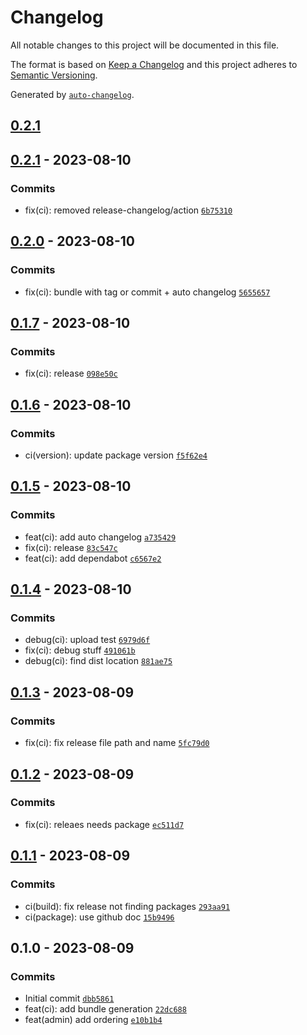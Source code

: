 # Changelog

All notable changes to this project will be documented in this file.

The format is based on [Keep a Changelog](https://keepachangelog.com/en/1.0.0/)
and this project adheres to [Semantic Versioning](https://semver.org/spec/v2.0.0.html).

Generated by [`auto-changelog`](https://github.com/CookPete/auto-changelog).

## [0.2.1](https://github.com/elzinko/elementor-media-validation-plugin/compare/0.2.1...0.2.1)

## [0.2.1](https://github.com/elzinko/elementor-media-validation-plugin/compare/0.2.0...0.2.1) - 2023-08-10

### Commits

- fix(ci): removed  release-changelog/action [`6b75310`](https://github.com/elzinko/elementor-media-validation-plugin/commit/6b75310c635f38d0d7119599545fc8d84c9ed781)

## [0.2.0](https://github.com/elzinko/elementor-media-validation-plugin/compare/0.1.7...0.2.0) - 2023-08-10

### Commits

- fix(ci): bundle with tag or commit + auto changelog [`5655657`](https://github.com/elzinko/elementor-media-validation-plugin/commit/56556574f34d47fffc15c669835b4760259b09c9)

## [0.1.7](https://github.com/elzinko/elementor-media-validation-plugin/compare/0.1.6...0.1.7) - 2023-08-10

### Commits

- fix(ci): release [`098e50c`](https://github.com/elzinko/elementor-media-validation-plugin/commit/098e50c9c4e7e05b503ee83cc07663b31b5e9bb3)

## [0.1.6](https://github.com/elzinko/elementor-media-validation-plugin/compare/0.1.5...0.1.6) - 2023-08-10

### Commits

- ci(version): update package version [`f5f62e4`](https://github.com/elzinko/elementor-media-validation-plugin/commit/f5f62e43e0a55b608ef5ea9cfbbd4c46d6c820db)

## [0.1.5](https://github.com/elzinko/elementor-media-validation-plugin/compare/0.1.4...0.1.5) - 2023-08-10

### Commits

- feat(ci): add auto changelog [`a735429`](https://github.com/elzinko/elementor-media-validation-plugin/commit/a73542989fd42e29ae5fd91769e261c4bbbfd9c7)
- fix(ci): release [`83c547c`](https://github.com/elzinko/elementor-media-validation-plugin/commit/83c547c1407e231ed0f202ff7ea93652cc796267)
- feat(ci): add dependabot [`c6567e2`](https://github.com/elzinko/elementor-media-validation-plugin/commit/c6567e262242b1701415c97b5dbddf525fb91973)

## [0.1.4](https://github.com/elzinko/elementor-media-validation-plugin/compare/0.1.3...0.1.4) - 2023-08-10

### Commits

- debug(ci): upload test [`6979d6f`](https://github.com/elzinko/elementor-media-validation-plugin/commit/6979d6fa62244ed6f73b22a15492dfbf2982c4b9)
- fix(ci): debug stuff [`491061b`](https://github.com/elzinko/elementor-media-validation-plugin/commit/491061b37f7d6a0a8cdc32c473148a2c9f811727)
- debug(ci): find dist location [`881ae75`](https://github.com/elzinko/elementor-media-validation-plugin/commit/881ae757798708cfb931e8c56e6ec4f5eeb690e7)

## [0.1.3](https://github.com/elzinko/elementor-media-validation-plugin/compare/0.1.2...0.1.3) - 2023-08-09

### Commits

- fix(ci): fix release file path and name [`5fc79d0`](https://github.com/elzinko/elementor-media-validation-plugin/commit/5fc79d0bbf210289b4edf6006b89df95bb4c0c4c)

## [0.1.2](https://github.com/elzinko/elementor-media-validation-plugin/compare/0.1.1...0.1.2) - 2023-08-09

### Commits

- fix(ci): releaes needs package [`ec511d7`](https://github.com/elzinko/elementor-media-validation-plugin/commit/ec511d7046e27ff22db8036d922b01f63007aa9a)

## [0.1.1](https://github.com/elzinko/elementor-media-validation-plugin/compare/0.1.0...0.1.1) - 2023-08-09

### Commits

- ci(build): fix release not finding packages [`293aa91`](https://github.com/elzinko/elementor-media-validation-plugin/commit/293aa91c685927c1d2c53a0c17ccfd54aff45b30)
- ci(package): use github doc [`15b9496`](https://github.com/elzinko/elementor-media-validation-plugin/commit/15b94965257068abfa5a3cb7813a98ac176a9c26)

## 0.1.0 - 2023-08-09

### Commits

- Initial commit [`dbb5861`](https://github.com/elzinko/elementor-media-validation-plugin/commit/dbb5861fcf900c8325c5c4bd2ee5c446f87e62bd)
- feat(ci): add bundle generation [`22dc688`](https://github.com/elzinko/elementor-media-validation-plugin/commit/22dc688be98f232a6ba0e21152993f9d56e07602)
- feat(admin) add ordering [`e10b1b4`](https://github.com/elzinko/elementor-media-validation-plugin/commit/e10b1b40f8e1252c4346231936e9c225f81039c9)
